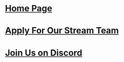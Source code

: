 # [Home Page](http://thespacearmyteam.github.io/)
# [Apply For Our Stream Team](https://docs.google.com/forms/d/1AXfGF1YTRfNKIExx28pYlkDicLnZqwaaUnNfoTwHTK8/viewform)
# [Join Us on Discord](https://discord.gg/0YjmLPDzPrSLB8k0)
